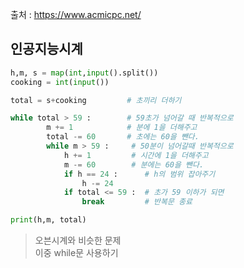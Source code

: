 출처 : <a href="https://www.acmicpc.net/">https://www.acmicpc.net/</a>

## 인공지능시계
```python
h,m, s = map(int,input().split())
cooking = int(input())

total = s+cooking         # 초끼리 더하기

while total > 59 :        # 59초가 넘어갈 때 반복적으로
        m += 1            # 분에 1을 더해주고
        total -= 60       # 초에는 60을 뺀다.
        while m > 59 :     # 50분이 넘어갈때 반복적으로
            h += 1         # 시간에 1을 더해주고
            m -= 60        # 분에는 60을 뺀다.
            if h == 24 :      # h의 범위 잡아주기
                h -= 24
            if total <= 59 :  # 초가 59 이하가 되면
                break         # 반복문 종료

print(h,m, total)
```

> 오븐시계와 비슷한 문제 <br>
> 이중 while문 사용하기
> 